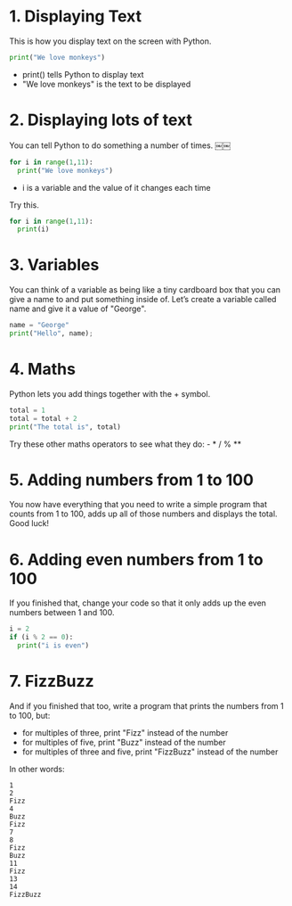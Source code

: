 # 1. Displaying Text
This is how you display text on the screen with Python.```pythonprint("We love monkeys")
```- print() tells Python to display text- "We love monkeys" is the text to be displayed
# 2. Displaying lots of textYou can tell Python to do something a number of times.￼￼
```pythonfor i in range(1,11):
  print("We love monkeys")```
- i is a variable and the value of it changes each timeTry this.

```pythonfor i in range(1,11):
  print(i)
```

# 3. Variables
You can think of a variable as being like a tiny cardboard box that you can give a name to and put something inside of. Let’s create a variable called name and give it a value of "George".

```python
name = "George" 
print("Hello", name); 
```

# 4. Maths
Python lets you add things together with the + symbol.

```python
total = 1 
total = total + 2 
print("The total is", total) 
```

Try these other maths operators to see what they do: - * / % **

# 5. Adding numbers from 1 to 100
You now have everything that you need to write a simple program that counts from 1 to 100, adds up all of those numbers and displays the total. Good luck!

# 6. Adding even numbers from 1 to 100
If you finished that, change your code so that it only adds up the even numbers between 1 and 100.

```python
i = 2 
if (i % 2 == 0): 
  print("i is even")
```

# 7. FizzBuzz
And if you finished that too, write a program that prints the numbers from 1 to 100, but:

- for multiples of three, print "Fizz" instead of the number
- for multiples of five, print "Buzz" instead of the number
- for multiples of three and five, print "FizzBuzz" instead of the number

In other words:

```
1 
2 
Fizz 
4 
Buzz 
Fizz 
7 
8 
Fizz 
Buzz 
11 
Fizz 
13 
14 
FizzBuzz
```

  
